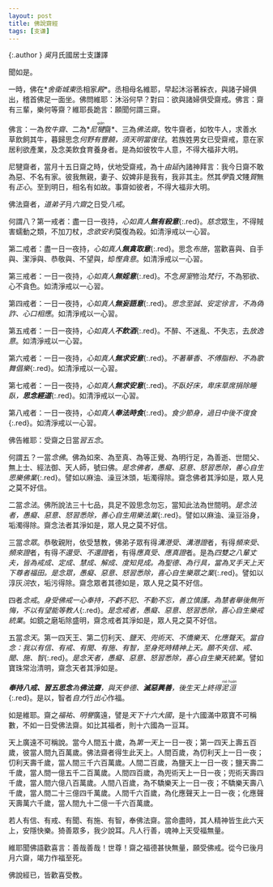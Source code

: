 ```yaml
---
layout: post
title: 佛說齋經
tags: [支谦]
---
```


{:.author }
<dfn title="东吴（222年—280年）。">吳</dfn>月氏國居士支謙譯

聞如是。

一時，佛在*<dfn title="古印度拘萨罗国都城。亦名舍婆提。">舍衛城</dfn>*東*丞相家<dfn title="高大房屋的通称。">殿</dfn>*。丞相母名維耶，早起沐浴著綵衣，與諸子婦俱出，稽首佛足一面坐。佛問維耶：沐浴何早？對曰：欲與諸婦俱受齋戒。佛言：齋有三輩，樂何等齋？維耶長跪言：願聞何謂三齋。

佛言：一為*牧牛齋*、二為*<dfn title="是外道总名。">尼<ruby>犍<rt>qián</rt></ruby></dfn>齋*、三為*佛法齋*。牧牛齋者，如牧牛人，求善水草飲飼其牛，暮歸思念*何野有豐饒，須天明當復往*。若族姓男女已受齋戒，意在家居利欲產業，及念美飲食育養身者。是為如彼牧牛人意，不得大福非大明。

尼犍齋者，當月十五日齋之時，伏地受齋戒，為十<dfn title="由旬。">由延</dfn>內諸神拜言：我今日齋不敢為惡、不名有家。彼我無親，妻子、奴婢非是我有，我非其主。然其*學*貴*文*賤*質*無有*正心*。至到明日，相名有如故。事齋如彼者，不得大福非大明。

佛法齋者，*道弟子*月<dfn title="每月之八日、十四日、十五日、二十三日、二十九日、三十日。">六齋</dfn>之日受*八戒*。

何謂八？第一戒者：盡一日一夜持，*心如真人<b>無有殺意</b>*{:.red}。*慈念*眾生，不得賊害蠕動之類，不加刀杖，*念欲安利*莫復為殺。如清淨戒以一心習。

第二戒者：盡一日一夜持，*心如真人<b>無貪取意</b>*{:.red}。思念*布施*，當歡喜與、自手與、潔淨與、恭敬與、不望與，却*慳貪意*。如清淨戒以一心習。

第三戒者：一日一夜持，*心如真人<b>無婬意</b>*{:.red}。不念*房室*修治*梵行*，不為邪欲、心不貪色。如清淨戒以一心習。

第四戒者：一日一夜持，*心如真人<b>無妄語意</b>*{:.red}。*思念至誠、安定徐言，不為偽詐、心口相應*。如清淨戒以一心習。

第五戒者：一日一夜持，*心如真人<b>不飲酒</b>*{:.red}。不醉、不迷亂、不失志，去*放逸意*。如清淨戒以一心習。

第六戒者：一日一夜持，*心如真人<b>無求安意</b>*{:.red}。*不著華香、不傅脂粉、不為歌舞倡樂*{:.red}。如清淨戒以一心習。

第七戒者：一日一夜持，*心如真人<b>無求安意</b>*{:.red}。*不臥好床，卑床草席捐除睡臥，<b>思念經道</b>*{:.red}。如清淨戒以一心習。

第八戒者：一日一夜持，*心如真人<b>奉法時食</b>*{:.red}。*食少節身，過日中後不復食*{:.red}。如清淨戒以一心習。

佛告維耶：受齋之日當*習五念*。

何謂五？一當*念佛*。佛為如來、為至真、為等正覺、為明行足，為善逝、世間父、無上士、經法御、天人師，號曰佛。*是念佛者，愚癡、惡意、怒習悉除，善心自生思樂佛業*{:.red}。譬如以麻油、澡豆沐頭，垢濁得除。齋念佛者其淨如是，眾人見之莫不好信。

二當*念法*。佛所說法三十七品，具足不毀思念勿忘，當知此法為世間明。*是念法者，愚癡、惡意、怒習悉除，善心自生用樂法業*{:.red}。譬如以麻油、澡豆浴身，垢濁得除。齋念法者其淨如是，眾人見之莫不好信。

三當*念眾*。恭敬親附，依受慧教，佛弟子眾有得*溝港受*、*溝港證*者，有得*頻來受*、*頻來證*者，有得*不還受*、*不還證*者，有得*應真受*、*應真證*者。是為*四雙之八輩丈夫，皆為戒成、定成、慧成、解成、度知見成。為聖德、為行具，當為叉手天上天下尊者福田。是念眾，愚癡、惡意、怒習悉除，喜心自生樂眾之業*{:.red}。譬如以淳灰<dfn title="洗涤。">浣</dfn>衣，垢污得除。齋念眾者其德如是，眾人見之莫不好信。

四者*念戒*。*身受佛戒一心奉持，不虧不犯、不動不忘，善立慎護。為慧者舉後無所悔，不以有望能等教人*{:.red}。*是念戒者，愚癡、惡意、怒習悉除，喜心自生樂戒統業*。如鏡之磨垢除盛明，齋念戒者其淨如是，眾人見之莫不好信。

五當*念天*。第一四天王、第二忉利天、<dfn title="夜摩天。">鹽天</dfn>、<dfn title="兜率天。">兜術天</dfn>、<dfn title="化乐天。">不憍樂天</dfn>、<dfn title="他化自在天。">化應聲天</dfn>。*當自念：我以有信、有戒、有聞、有施、有智，至身死時精神上天。願不失信、戒、聞、施、智*{:.red}。*是念天者，愚癡、惡意、怒習悉除，喜心自生樂天統業*。譬如寶珠常治清明，齋念天者其淨如是。

*<b>奉持八戒、習五思念</b>為<b>佛法齋</b>，與天參德、<b>滅惡興善</b>，後生天上終得<dfn title="涅槃。"><ruby>泥<rt>niè</rt>洹<rt>huán</rt></ruby></dfn>*{:.red}。是以，智者*自力*行*出心*作福。

如是維耶。齋之*福祐、明譽*廣遠，譬是*天下十六大國*，是十六國滿中眾寶不可稱數，不如一日受佛法齋。如比其福者，則十六國為一豆耳。

天上廣遠不可稱說。當今人間五十歲，為<dfn title="四天王天。">第一天</dfn>上一日一夜；第一四天上壽五百歲，彼當人間九百萬歲。佛法齋者得生此天上。人間百歲，為忉利天上一日一夜；忉利天壽千歲，當人間三千六百萬歲。人間二百歲，為鹽天上一日一夜；鹽天壽二千歲，當人間一億五千二百萬歲。人間四百歲，為兜術天上一日一夜；兜術天壽四千歲，當人間六億八百萬歲。人間八百歲，為不驕樂天上一日一夜；不驕樂天壽八千歲，當人間二十三億四千萬歲。人間千六百歲，為化應聲天上一日一夜；化應聲天壽萬六千歲，當人間九十二億一千六百萬歲。

若人有信、有戒、有聞、有施、有智，奉佛法齋。當命盡時，其人精神皆生此六天上，安隱快樂。猗善眾多，我少說耳。凡人行善，魂神上天受福無量。

維耶聞佛語歡喜言：善哉善哉！世尊！齋之福德甚快無量，願受佛戒。從今已後月月六齋，竭力作福至死。

佛說經已，皆歡喜受教。
